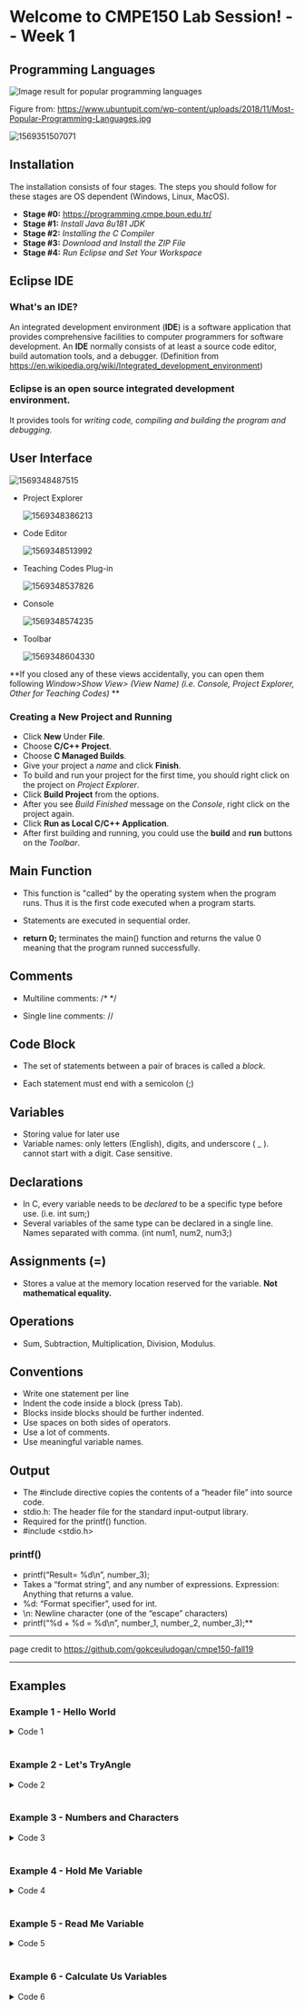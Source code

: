 # Welcome to CMPE150 Lab Session! -- Week 1

## Programming Languages

![Image result for popular programming languages](https://www.ubuntupit.com/wp-content/uploads/2018/11/Most-Popular-Programming-Languages.jpg)

Figure from: https://www.ubuntupit.com/wp-content/uploads/2018/11/Most-Popular-Programming-Languages.jpg

![1569351507071](figures/1569351507071.png)

 

## Installation

The installation consists of four stages. The steps you should follow for these stages are OS dependent (Windows, Linux, MacOS). 

* **Stage #0:** https://programming.cmpe.boun.edu.tr/
* **Stage #1:** *Install Java 8u181 JDK*
* **Stage #2:** *Installing the C Compiler*
* **Stage #3:** *Download and Install the ZIP File*
* **Stage #4:** *Run Eclipse and Set Your Workspace*



## Eclipse IDE

### What's an IDE? 

An integrated development environment (**IDE**) is a software application that provides comprehensive facilities to computer programmers for software development. An **IDE** normally consists of at least a source code editor, build automation tools, and a debugger. (Definition from https://en.wikipedia.org/wiki/Integrated_development_environment)

### Eclipse is an open source integrated development environment. 

It provides tools for *writing code, compiling and building the program and debugging.*



## User Interface 

![1569348487515](figures/1569348487515.png)







* Project Explorer

  ![1569348386213](figures/1569348386213.png)

  

  

  

  

* Code Editor

  ![1569348513992](figures/1569348513992.png)

  

  

  

* Teaching Codes Plug-in

  ![1569348537826](figures/1569348537826.png)

  

  

  

* Console

  ![1569348574235](figures/1569348574235.png)

  

  

  

* Toolbar

  ![1569348604330](figures/1569348604330.png)

  
  
  
  
  

 **If you closed any of these views accidentally, you can open them following *Window>Show View> (View Name) (i.e. Console, Project Explorer, Other for Teaching Codes)* **



### Creating a New Project and Running

* Click **New** Under **File**.
* Choose **C/C++ Project**. 
* Choose **C Managed Builds**. 
* Give your project a *name* and click **Finish**. 
* To build and run your project for the first time, you should right click on the project on *Project Explorer*. 
* Click **Build Project** from the options.
* After you see *Build Finished* message on the *Console*, right click on the project again. 
* Click **Run as Local C/C++ Application**.  
* After first building and running, you could use the **build** and **run** buttons on the *Toolbar*. 

## Main Function 

* This function is "called" by the operating system when the program runs. Thus it is the first code executed when a program starts. 
* Statements are executed in sequential order.

* **return 0;**  terminates the main() function and returns the value 0 meaning that the program runned successfully.

## Comments

* Multiline comments: /* */

* Single line comments:  //

## Code Block 

* The set of statements between a pair of braces is called a *block*.

* Each statement must end with a semicolon (;)

## Variables

* Storing value for later use
* Variable names: only letters (English), digits, and underscore ( _ ). cannot start with a digit. Case sensitive.

## Declarations

* In C, every variable needs to be *declared* to be a specific type before use. (i.e. int sum;)
* Several variables of the same type can be declared in a single line. Names separated with comma. (int num1, num2, num3;)

## Assignments (=)

* Stores a value at the memory location reserved for the variable. **Not mathematical equality.**

## Operations 

* Sum, Subtraction, Multiplication, Division, Modulus. 

## Conventions

* Write one statement per line
* Indent the code inside a block (press Tab).
* Blocks inside blocks should be further indented.
* Use spaces on both sides of operators.
* Use a lot of comments.
* Use meaningful variable names.

## Output

* The #include directive copies the contents of a “header file” into source code.
* stdio.h: The header file for the standard input-output library.
* Required for the printf() function.
* #include <stdio.h>

### printf() 

* printf(“Result= %d\n”, number_3);
* Takes a “format string”, and any number of expressions. Expression: Anything that returns a value.
* %d: “Format specifier”, used for int.
* \n: Newline character (one of the “escape” characters)
* printf(“%d + %d = %d\n”, number_1, number_2, number_3);**


---
page credit to https://github.com/gokceuludogan/cmpe150-fall19


---

## Examples

### Example 1 - Hello World

<details>
<summary>Code 1</summary>
    
<br>

```c
#include <stdio.h>

int main()
{
    printf("Hello World");

    return 0;
}
```
</details>

<br>
    
### Example 2 - Let's TryAngle

<details>
<summary>Code 2</summary>
    
<br>
    
```c
#include <stdio.h>

int main()
{
    printf("*\n");
    printf("**\n");
    printf("***\n");
    printf("****\n");

    return 0;
}
```
    
</details>
    
<br>

### Example 3 - Numbers and Characters

<details>
<summary>Code 3</summary>
    
<br>
    
```c
#include <stdio.h>

int main()
{
    printf("2 + 3 = %d", 2 + 3);

    return 0;
}
```
    
</details>

<br>

### Example 4 - Hold Me Variable

<details>
<summary>Code 4</summary>
    
<br>
    
```c
#include <stdio.h>

int main()
{
    int number;
    
    number = 10;
    
    printf("number = %d", number);

    return 0;
}
```
    
</details>
    
    
<br>

### Example 5 - Read Me Variable

<details>
<summary>Code 5</summary>
    
<br>
    
```c
#include <stdio.h>

int main()
{
    int number;
    
    scanf("%d", &number);
    
    printf("number = %d", number);

    return 0;
}
```
    
</details>
    
<br>    

### Example 6 - Calculate Us Variables

<details>
<summary>Code 6</summary>
    
<br>
    
```c
#include <stdio.h>

int main()
{
    int number1, number2;
    
    scanf("%d %d", &number1, &number2);
    
    printf("%d %d %d", number1+number2, number1*number2, number1/number2);

    return 0;
}

```
    
</details>